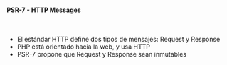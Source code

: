 #### PSR-7 - HTTP Messages

<br>

- El estándar HTTP define dos tipos de mensajes: Request y Response
- PHP está orientado hacia la web, y usa HTTP
- PSR-7 propone que Request y Response sean inmutables
